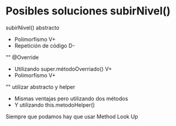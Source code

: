 # Posibles soluciones subirNivel()

 subirNivel() abstracto 
- Polimorfismo V+
- Repetición de código D-

"" @Override
- Utilizando super.métodoOverriado() V+
- Polimorfismo V+

"" utilizar abstracto y helper
- Mismas ventajas pero utilizando dos métodos
- Y utilizando this.metodoHelper()



Siempre que podamos hay que usar Method Look Up
